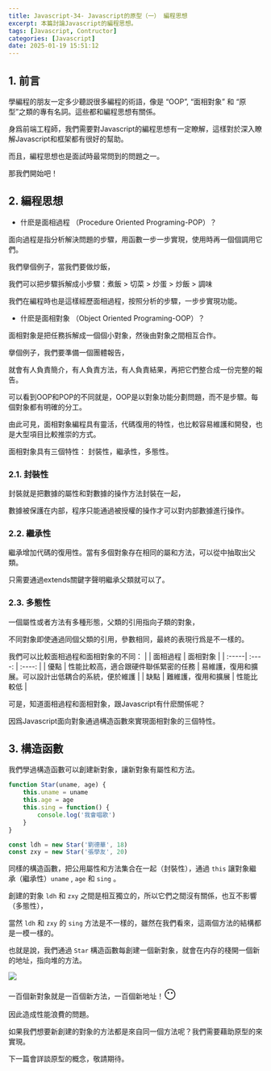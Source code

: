 ```yaml
---
title: Javascript-34- Javascript的原型（一） 編程思想 
excerpt: 本篇討論Javascript的編程思想。
tags: [Javascript, Contructor] 
categories: [Javascript]
date: 2025-01-19 15:51:12
---
```


## 1. 前言
學編程的朋友一定多少聽説很多編程的術語，像是 “OOP”, “面相對象” 和 “原型”之類的專有名詞。這些都和編程思想有關係。

身爲前端工程師，我們需要對Javascript的編程思想有一定瞭解，這樣對於深入瞭解Javascript和框架都有很好的幫助。

而且，編程思想也是面試時最常問到的問題之一。

那我們開始吧！

## 2. 編程思想
- 什麽是面相過程 （Procedure Oriented Programing-POP）？

面向過程是指分析解決問題的步驟，用函數一步一步實現，使用時再一個個調用它們。

我們擧個例子，當我們要做炒飯，

我們可以把步驟拆解成小步驟：煮飯 > 切菜 > 炒蛋 > 炒飯 > 調味

我們在編程時也是這樣經歷面相過程，按照分析的步驟，一步步實現功能。

- 什麽是面相對象 （Object Oriented Programing-OOP）？

面相對象是把任務拆解成一個個小對象，然後由對象之間相互合作。

擧個例子，我們要準備一個團體報告，

就會有人負責簡介，有人負責方法，有人負責結果，再把它們整合成一份完整的報告。

可以看到OOP和POP的不同就是，OOP是以對象功能分劃問題，而不是步驟。每個對象都有明確的分工。

由此可見，面相對象編程具有靈活，代碼復用的特性，也比較容易維護和開發，也是大型項目比較推崇的方式。

面相對象具有三個特性： 封裝性，繼承性，多態性。

### 2.1. 封裝性
封裝就是把數據的屬性和對數據的操作方法封裝在一起，

數據被保護在内部，程序只能通過被授權的操作才可以對内部數據進行操作。

### 2.2. 繼承性
繼承增加代碼的復用性。當有多個對象存在相同的屬和方法，可以從中抽取出父類。

只需要通過extends關鍵字聲明繼承父類就可以了。

### 2.3. 多態性
一個屬性或者方法有多種形態，父類的引用指向子類的對象，

不同對象即使通過同個父類的引用，參數相同，最終的表現行爲是不一樣的。
<br>

我們可以比較面相過程和面相對象的不同：
|       | 面相過程 | 面相對象 |
| :-----| :----: | :----: |
| 優點 | 性能比較高，適合跟硬件聯係緊密的任務 | 易維護，復用和擴展。可以設計出低耦合的系統，便於維護 |
| 缺點 | 難維護，復用和擴展 | 性能比較低 |
<br>

可是，知道面相過程和面相對象，跟Javascript有什麽關係呢？

因爲Javascript面向對象通過構造函數來實現面相對象的三個特性。

## 3. 構造函數
我們學過構造函數可以創建新對象，讓新對象有屬性和方法。

```javascript
function Star(uname, age) {
    this.uname = uname
    this.age = age
    this.sing = function() {
        console.log('我會唱歌')
    }
}

const ldh = new Star('劉德華', 18)
const zxy = new Star('張學友', 20)
```

同樣的構造函數，把公用屬性和方法集合在一起（封裝性），通過 `this` 讓對象繼承（繼承性）`uname` , `age` 和 `sing` 。

創建的對象 `ldh` 和 `zxy` 之間是相互獨立的，所以它們之間沒有關係，也互不影響（多態性），

當然 `ldh` 和 `zxy` 的 `sing` 方法是不一樣的，雖然在我們看來，這兩個方法的結構都是一模一樣的。

也就是說，我們通過 `Star` 構造函數每創建一個新對象，就會在内存的棧開一個新的地址，指向堆的方法。

![](/img/JS/JS-34-1.png)

一百個新對象就是一百個新方法，一百個新地址！<font size="5">😶 </font>

因此造成性能浪費的問題。
<br>

如果我們想要新創建的對象的方法都是來自同一個方法呢？我們需要藉助原型的來實現。

下一篇會詳談原型的概念，敬請期待。
<br>
